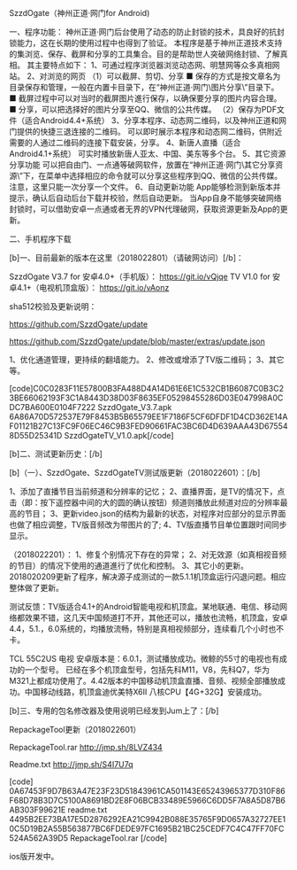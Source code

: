 SzzdOgate（神州正道·网门for Android)

一、程序功能：
神州正道·网门后台使用了动态的防止封锁的技术，具良好的抗封锁能力，这在长期的使用过程中也得到了验证。
本程序是基于神州正道技术支持的集浏览、保存、截屏和分享的工具集合。目的是帮助世人突破网络封锁、了解真相。
其主要特点如下：
1、可通过程序浏览器浏览动态网、明慧网等众多真相网站。
2、对浏览的网页
（1）可以截屏、剪切、分享
■ 保存的方式是按文章名为目录保存和管理，一般在内置卡目录下，在“神州正道·网门\图片分享\”目录下。
■ 截屏过程中可以对当时的截屏图片進行保存，以确保要分享的图片内容合理。
■ 分享，可以把选择好的图片分享至QQ、微信的公共传媒。
（2）保存为PDF文件（适合Android4.4+系统）
3、分享本程序、动态网二维码，以及神州正道和网门提供的快捷三退连接的二维码。
可以即时展示本程序和动态网二维码，供附近需要的人通过二维码的连接下载安装，分享。
4、新唐人直播（适合Android4.1+系统）
可实时播放新唐人亚太、中国、美东等多个台。
5、其它资源分享功能
可以把自由门、一点通等破网软件，放置在“神州正道·网门\其它分享资源\”下，在菜单中选择相应的命令就可以分享这些程序到QQ、微信的公共传媒。
注意，这里只能一次分享一个文件。
6、自动更新功能
App能够检测到新版本并提示，确认后自动后台下载并校验，然后自动更新。
当App自身不能够突破网络封锁时，可以借助安卓一点通或者无界的VPN代理破网，获取资源更新及App的更新。

二、手机程序下载

[b]一、目前最新的版本在这里（2018022801）（请破网访问）[/b]：

SzzdOgate V3.7  for 安卓4.0+（手机版）：
https://git.io/vQjqe
TV V1.0 for 安卓4.1+（电视机顶盒版）：
https://git.io/vAonz

sha512校验及更新说明：

https://github.com/SzzdOgate/update

https://github.com/SzzdOgate/update/blob/master/extras/update.json

1、优化通道管理，更持续的翻墙能力。
2、修改或增添了TV版二维码；
3、其它等。

[code]C0C0283F11E57800B3FA488D4A14D61E6E1C532CB1B6087C0B3C23BE66062193F3C1A8443D38D03F8635EF05298455286D03E047998A0CDC7BA600E0104F7222  SzzdOgate_V3.7.apk
6A86A70D572537E79F8453B5B65579EE1F7186F5CF6DFDF1D4CD362E14AF01121B27C13FC9F06EC46C9B3FED90661FAC3BC6D4D639AAA43D675548D55D25341D  SzzdOgateTV_V1.0.apk[/code]

[b]二、测试更新历史：[/b]

  [b]（一）、SzzdOgate、SzzdOgateTV测试版更新（2018022601）：[/b]

1、添加了直播节目当前频道和分辨率的记忆；
2、直播界面，是TV的情况下，点击（即：按下遥控器中间的大的圆的确认按钮）频道则播放此频道对应的分辨率最高的节目；
3、更新video.json的结构为最新的状态，对程序对应部分的显示界面也做了相应调整，TV版音频改为带图片的了;
4、TV版直播节目单位置跟时间同步显示。

（2018022201）：
1、修复个别情况下存在的异常；
2、对无效源（如真相视音频的节目）的情况下使用的通道進行了优化和控制。
3、其它小的更新。
2018020209更新了程序，解决源子成测试的一款5.1.1机顶盒运行闪退问题。相应整体做了更新。 

测试反馈：TV版适合4.1+的Android智能电视和机顶盒。某地联通、电信、移动网络都效果不错，这几天中国频道打不开，其他还可以，播放也流畅，机顶盒，安卓4.4，5.1.，6.0系统的，均播放流畅，特别是真相视频部分，连续看几个小时也不卡。

TCL 55C2US 电视 安卓版本是：6.0.1，测试播放成功。微鲸的55寸的电视也有成功的一个型号。
已经在多个机顶盒型号，包括先科M11，V8，先科Q7，华为M321上都成功使用了。4.42版本的中国移动机顶盒直播、音频、视频全部播放成功。中国移动线路，机顶盒迪优美特X6II 八核CPU【4G+32G】安装成功。
 
[b]三、专用的包名修改器及使用说明已经发到Jum上了：[/b]

RepackageTool更新（2018022601）

RepackageTool.rar
http://jmp.sh/8LVZ434

Readme.txt
http://jmp.sh/S4I7U7q

[code]
0A67453F9D7B63A47E23F23D51843961CA501143E65243965377D310F86F68D78B3D7C5100A8691BD2E8F06BCB33489E5966C6DD5F7A8A5D87B6AB303F99621E  readme.txt
4495B2EE73BA17E5D2876292EA21C9942B088E35765F9D0657A32727EE10C5D19B2A55B563877BC6FDEDE97FC1695B21BC25CEDF7C4C47FF70FC524A562A39D5  RepackageTool.rar
[/code]


ios版开发中。
